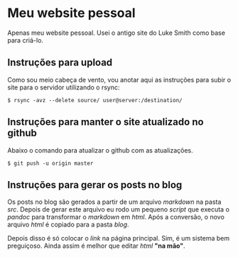 # Meu website pessoal

Apenas meu website pessoal. Usei o antigo site do Luke Smith como base para criá-lo.

## Instruções para upload

Como sou meio cabeça de vento, vou anotar aqui as instruções para subir o site para o servidor utilizando o rsync:

```
$ rsync -avz --delete source/ user@server:/destination/
```

## Instruções para manter o site atualizado no github

Abaixo o comando para atualizar o github com as atualizações.

```
$ git push -u origin master
```
## Instruções para gerar os posts no blog

Os posts no blog são gerados a partir de um arquivo *markdown* na pasta *src*.
Depois de gerar este arquivo eu rodo um pequeno *script* que executa o *pandoc*
para transformar o *markdown* em *html*. Após a conversão, o novo arquivo
*html* é copiado para a pasta *blog*.

Depois disso é só colocar o *link* na página principal. Sim, é um sistema bem
preguiçoso. Ainda assim é melhor que editar *html* **"na mão"**.

